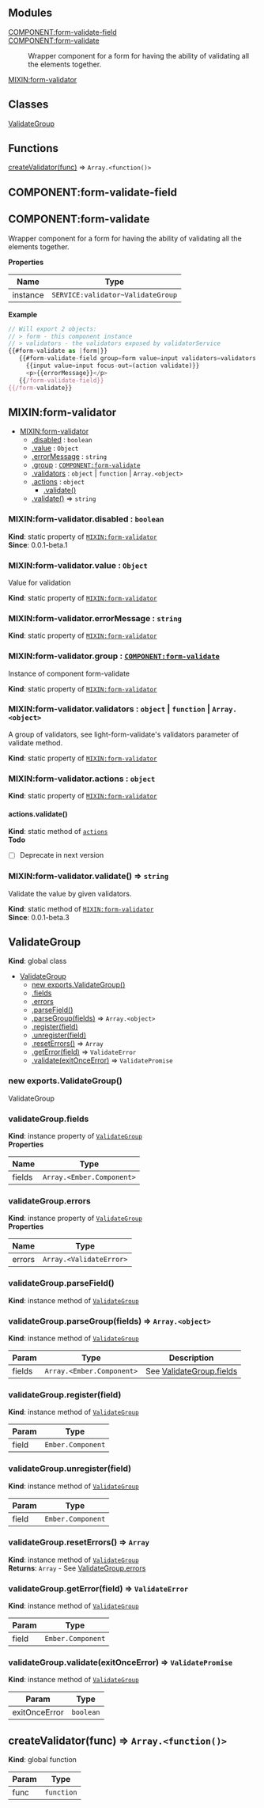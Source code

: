 ## Modules

<dl>
<dt><a href="#COMPONENT_form-validate-field">COMPONENT:form-validate-field</a></dt>
<dd></dd>
<dt><a href="#COMPONENT_form-validate">COMPONENT:form-validate</a></dt>
<dd><p>Wrapper component for a form for having the ability of validating all the elements together.</p>
</dd>
<dt><a href="#MIXIN_form-validator">MIXIN:form-validator</a></dt>
<dd></dd>
</dl>

## Classes

<dl>
<dt><a href="#ValidateGroup">ValidateGroup</a></dt>
<dd></dd>
</dl>

## Functions

<dl>
<dt><a href="#createValidator">createValidator(func)</a> ⇒ <code>Array.&lt;function()&gt;</code></dt>
<dd></dd>
</dl>

<a name="COMPONENT_form-validate-field"></a>

## COMPONENT:form-validate-field
<a name="COMPONENT_form-validate"></a>

## COMPONENT:form-validate
Wrapper component for a form for having the ability of validating all the elements together.

**Properties**

| Name | Type |
| --- | --- |
| instance | <code>SERVICE:validator~ValidateGroup</code> | 

**Example**  
```js
// Will export 2 objects:
// > form - this component instance
// > validators - the validators exposed by validatorService
{{#form-validate as |form|}}
   {{#form-validate-field group=form value=input validators=validators as |validate errorMessage|}}
     {{input value=input focus-out=(action validate)}}
     <p>{{errorMessage}}</p>
   {{/form-validate-field}}
{{/form-validate}}
```
<a name="MIXIN_form-validator"></a>

## MIXIN:form-validator

* [MIXIN:form-validator](#MIXIN_form-validator)
    * [.disabled](#MIXIN_form-validator.disabled) : <code>boolean</code>
    * [.value](#MIXIN_form-validator.value) : <code>Object</code>
    * [.errorMessage](#MIXIN_form-validator.errorMessage) : <code>string</code>
    * [.group](#MIXIN_form-validator.group) : <code>[COMPONENT:form-validate](#COMPONENT_form-validate)</code>
    * [.validators](#MIXIN_form-validator.validators) : <code>object</code> &#124; <code>function</code> &#124; <code>Array.&lt;object&gt;</code>
    * [.actions](#MIXIN_form-validator.actions) : <code>object</code>
        * [.validate()](#MIXIN_form-validator.actions.validate)
    * [.validate()](#MIXIN_form-validator.validate) ⇒ <code>string</code>

<a name="MIXIN_form-validator.disabled"></a>

### MIXIN:form-validator.disabled : <code>boolean</code>
**Kind**: static property of <code>[MIXIN:form-validator](#MIXIN_form-validator)</code>  
**Since**: 0.0.1-beta.1  
<a name="MIXIN_form-validator.value"></a>

### MIXIN:form-validator.value : <code>Object</code>
Value for validation

**Kind**: static property of <code>[MIXIN:form-validator](#MIXIN_form-validator)</code>  
<a name="MIXIN_form-validator.errorMessage"></a>

### MIXIN:form-validator.errorMessage : <code>string</code>
**Kind**: static property of <code>[MIXIN:form-validator](#MIXIN_form-validator)</code>  
<a name="MIXIN_form-validator.group"></a>

### MIXIN:form-validator.group : <code>[COMPONENT:form-validate](#COMPONENT_form-validate)</code>
Instance of component form-validate

**Kind**: static property of <code>[MIXIN:form-validator](#MIXIN_form-validator)</code>  
<a name="MIXIN_form-validator.validators"></a>

### MIXIN:form-validator.validators : <code>object</code> &#124; <code>function</code> &#124; <code>Array.&lt;object&gt;</code>
A group of validators, see light-form-validate's validators parameter of validate method.

**Kind**: static property of <code>[MIXIN:form-validator](#MIXIN_form-validator)</code>  
<a name="MIXIN_form-validator.actions"></a>

### MIXIN:form-validator.actions : <code>object</code>
**Kind**: static property of <code>[MIXIN:form-validator](#MIXIN_form-validator)</code>  
<a name="MIXIN_form-validator.actions.validate"></a>

#### actions.validate()
**Kind**: static method of <code>[actions](#MIXIN_form-validator.actions)</code>  
**Todo**

- [ ] Deprecate in next version

<a name="MIXIN_form-validator.validate"></a>

### MIXIN:form-validator.validate() ⇒ <code>string</code>
Validate the value by given validators.

**Kind**: static method of <code>[MIXIN:form-validator](#MIXIN_form-validator)</code>  
**Since**: 0.0.1-beta.3  
<a name="ValidateGroup"></a>

## ValidateGroup
**Kind**: global class  

* [ValidateGroup](#ValidateGroup)
    * [new exports.ValidateGroup()](#new_ValidateGroup_new)
    * [.fields](#ValidateGroup+fields)
    * [.errors](#ValidateGroup+errors)
    * [.parseField()](#ValidateGroup+parseField)
    * [.parseGroup(fields)](#ValidateGroup+parseGroup) ⇒ <code>Array.&lt;object&gt;</code>
    * [.register(field)](#ValidateGroup+register)
    * [.unregister(field)](#ValidateGroup+unregister)
    * [.resetErrors()](#ValidateGroup+resetErrors) ⇒ <code>Array</code>
    * [.getError(field)](#ValidateGroup+getError) ⇒ <code>ValidateError</code>
    * [.validate(exitOnceError)](#ValidateGroup+validate) ⇒ <code>ValidatePromise</code>

<a name="new_ValidateGroup_new"></a>

### new exports.ValidateGroup()
ValidateGroup

<a name="ValidateGroup+fields"></a>

### validateGroup.fields
**Kind**: instance property of <code>[ValidateGroup](#ValidateGroup)</code>  
**Properties**

| Name | Type |
| --- | --- |
| fields | <code>Array.&lt;Ember.Component&gt;</code> | 

<a name="ValidateGroup+errors"></a>

### validateGroup.errors
**Kind**: instance property of <code>[ValidateGroup](#ValidateGroup)</code>  
**Properties**

| Name | Type |
| --- | --- |
| errors | <code>Array.&lt;ValidateError&gt;</code> | 

<a name="ValidateGroup+parseField"></a>

### validateGroup.parseField()
**Kind**: instance method of <code>[ValidateGroup](#ValidateGroup)</code>  
<a name="ValidateGroup+parseGroup"></a>

### validateGroup.parseGroup(fields) ⇒ <code>Array.&lt;object&gt;</code>
**Kind**: instance method of <code>[ValidateGroup](#ValidateGroup)</code>  

| Param | Type | Description |
| --- | --- | --- |
| fields | <code>Array.&lt;Ember.Component&gt;</code> | See [ValidateGroup.fields](ValidateGroup.fields) |

<a name="ValidateGroup+register"></a>

### validateGroup.register(field)
**Kind**: instance method of <code>[ValidateGroup](#ValidateGroup)</code>  

| Param | Type |
| --- | --- |
| field | <code>Ember.Component</code> | 

<a name="ValidateGroup+unregister"></a>

### validateGroup.unregister(field)
**Kind**: instance method of <code>[ValidateGroup](#ValidateGroup)</code>  

| Param | Type |
| --- | --- |
| field | <code>Ember.Component</code> | 

<a name="ValidateGroup+resetErrors"></a>

### validateGroup.resetErrors() ⇒ <code>Array</code>
**Kind**: instance method of <code>[ValidateGroup](#ValidateGroup)</code>  
**Returns**: <code>Array</code> - See [ValidateGroup.errors](ValidateGroup.errors)  
<a name="ValidateGroup+getError"></a>

### validateGroup.getError(field) ⇒ <code>ValidateError</code>
**Kind**: instance method of <code>[ValidateGroup](#ValidateGroup)</code>  

| Param | Type |
| --- | --- |
| field | <code>Ember.Component</code> | 

<a name="ValidateGroup+validate"></a>

### validateGroup.validate(exitOnceError) ⇒ <code>ValidatePromise</code>
**Kind**: instance method of <code>[ValidateGroup](#ValidateGroup)</code>  

| Param | Type |
| --- | --- |
| exitOnceError | <code>boolean</code> | 

<a name="createValidator"></a>

## createValidator(func) ⇒ <code>Array.&lt;function()&gt;</code>
**Kind**: global function  

| Param | Type |
| --- | --- |
| func | <code>function</code> | 


